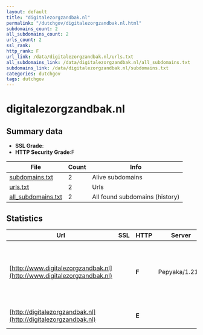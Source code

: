 ```yaml
---
layout: default
title: "digitalezorgzandbak.nl"
permalink: "/dutchgov/digitalezorgzandbak.nl.html"
subdomains_count: 2
all_subdomains_count: 2
urls_count: 2
ssl_rank: 
http_rank: F
url_link: /data/digitalezorgzandbak.nl/urls.txt
all_subdomains_link: /data/digitalezorgzandbak.nl/all_subdomains.txt
subdomains_link: /data/digitalezorgzandbak.nl/subdomains.txt
categories: dutchgov
tags: dutchgov
---
```



# digitalezorgzandbak.nl
## Summary data


 - **SSL Grade**:
 - **HTTP Security Grade**:F


| File       | Count | Info |
|------------|-------|------|
|[subdomains.txt](/DutchGovScope/data/digitalezorgzandbak.nl/subdomains.txt)|2|Alive subdomains|
|[urls.txt](/DutchGovScope/data/digitalezorgzandbak.nl/urls.txt)|2|Urls|
|[all_subdomains.txt](/DutchGovScope/data/digitalezorgzandbak.nl/all_subdomains.txt)|2|All found subdomains (history)|


## Statistics


| Url | SSL | HTTP | Server | Cookie | HSTS | CORS | CTO | CSP | XFO | XXP | RP |FP| Tech |Title |
|--------|-------|-------|------|------|------|------|------|------|------|------|------|------|------|------|
|[http://www.digitalezorgzandbak.nl](http://www.digitalezorgzandbak.nl)| | **F**|Pepyaka/1.21.6| | | | | | | | :white_check_mark: | |Google Cloud Google Cloud CDN HSTS React Wix||
|[http://digitalezorgzandbak.nl](http://digitalezorgzandbak.nl)| | **E**|| | | | | | | | :white_check_mark: | |HSTS React Wix||

